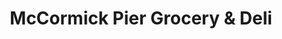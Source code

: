 ---
title: "McCormick Pier Grocery & Deli"
url: /portland/mccormick-pier-grocery-und-deli/
shop: Lebensmittel
---